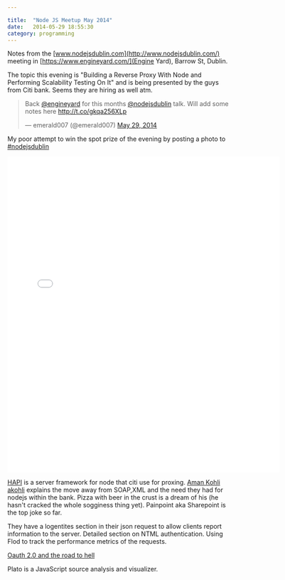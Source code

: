 ```yaml
---

title:  "Node JS Meetup May 2014"
date:   2014-05-29 18:55:30
category: programming
---
```


Notes from the [www.nodejsdublin.com](http://www.nodejsdublin.com/) meeting in [https://www.engineyard.com/](Engine Yard), Barrow St, Dublin.

The topic this evening is "Building a Reverse Proxy With Node and Performing Scalability Testing On It" and is being presented by the guys from Citi bank. Seems they are hiring as well atm.

<blockquote class="twitter-tweet" lang="en"><p>Back <a href="https://twitter.com/engineyard">@engineyard</a> for this months <a href="https://twitter.com/nodejsdublin">@nodejsdublin</a> talk. Will add some notes here <a href="http://t.co/gkqa256XLp">http://t.co/gkqa256XLp</a></p>&mdash; emerald007 (@emerald007) <a href="https://twitter.com/emerald007/statuses/472068100268228608">May 29, 2014</a></blockquote>
<script async src="//platform.twitter.com/widgets.js" charset="utf-8"></script>

My poor attempt to win the spot prize of the evening by posting a photo to [#nodejsdublin](https://twitter.com/hashtag/nodejsdublin?src=hash)

<iframe src="//instagram.com/p/olvCKiv8a8/embed/" width="612" height="710" frameborder="0" scrolling="no" allowtransparency="true"></iframe>

[HAPI](http://spumko.github.io/) is a server framework for node that citi use for proxing. [Aman Kohli](http://ie.linkedin.com/in/kohlia) [akohli](https://twitter.com/akohli) explains the move away from SOAP,XML and the need they had for nodejs within the bank. Pizza with beer in the crust is a dream of his (he hasn't cracked the whole sogginess thing yet). Painpoint aka Sharepoint is the top joke so far.

They have a logentites section in their json request to allow clients report information to the server. Detailed section on NTML authentication. Using Flod to track the performance metrics of the requests.

[Oauth 2.0 and the road to hell](http://hueniverse.com/2012/07/26/oauth-2-0-and-the-road-to-hell/)

Plato is a JavaScript source analysis and visualizer.




